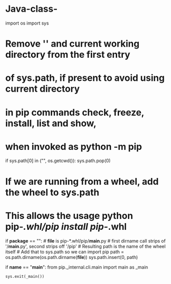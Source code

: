 # Java-class-
import os
import sys

# Remove '' and current working directory from the first entry
# of sys.path, if present to avoid using current directory
# in pip commands check, freeze, install, list and show,
# when invoked as python -m pip <command>
if sys.path[0] in ("", os.getcwd()):
    sys.path.pop(0)

# If we are running from a wheel, add the wheel to sys.path
# This allows the usage python pip-*.whl/pip install pip-*.whl
if __package__ == "":
    # __file__ is pip-*.whl/pip/__main__.py
    # first dirname call strips of '/__main__.py', second strips off '/pip'
    # Resulting path is the name of the wheel itself
    # Add that to sys.path so we can import pip
    path = os.path.dirname(os.path.dirname(__file__))
    sys.path.insert(0, path)

if __name__ == "__main__":
    from pip._internal.cli.main import main as _main

    sys.exit(_main())
